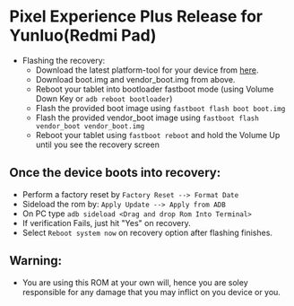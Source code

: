 
# Pixel Experience Plus Release for Yunluo(Redmi Pad)

- Flashing the recovery: 
    - Download the latest platform-tool for your device from [here](https://developer.android.com/tools/releases/platform-tools).
    - Download boot.img and vendor_boot.img from above.
    - Reboot your tablet into bootloader fastboot mode (using Volume Down Key or ```adb reboot bootloader```)
    - Flash the provided boot image using ```fastboot flash boot boot.img```
    - Flash the provided vendor_boot image using ```fastboot flash vendor_boot vendor_boot.img```
    - Reboot your tablet using ```fastboot reboot``` and hold the Volume Up until you see the recovery screen

## Once the device boots into recovery:
- Perform a factory reset by ```Factory Reset --> Format Date```
- Sideload the rom by: ```Apply Update --> Apply from ADB```
- On PC type ```adb sideload <Drag and drop Rom Into Terminal>```
- If verification Fails, just hit "Yes" on recovery.
- Select ```Reboot system now``` on recovery option after flashing finishes.


## Warning:
- You are using this ROM at your own will, hence you are soley responsible for any damage that you may inflict on you device or you.
